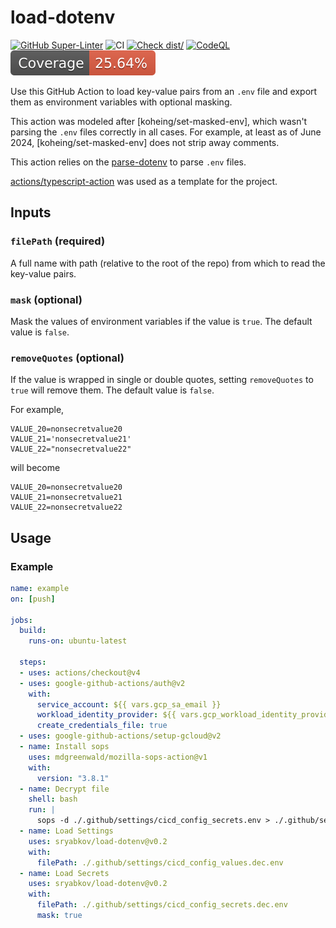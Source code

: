 # load-dotenv

[![GitHub Super-Linter](https://github.com/actions/typescript-action/actions/workflows/linter.yml/badge.svg)](https://github.com/super-linter/super-linter)
![CI](https://github.com/actions/typescript-action/actions/workflows/ci.yml/badge.svg)
[![Check dist/](https://github.com/actions/typescript-action/actions/workflows/check-dist.yml/badge.svg)](https://github.com/actions/typescript-action/actions/workflows/check-dist.yml)
[![CodeQL](https://github.com/actions/typescript-action/actions/workflows/codeql-analysis.yml/badge.svg)](https://github.com/actions/typescript-action/actions/workflows/codeql-analysis.yml)
[![Coverage](./badges/coverage.svg)](./badges/coverage.svg)

Use this GitHub Action to load key-value pairs from an `.env` file and export them as environment variables with optional masking.

This action was modeled after [koheing/set-masked-env], which wasn't parsing the `.env` files correctly in all cases. For example, at least as of June 2024, [koheing/set-masked-env] does not strip away comments.

This action relies on the [parse-dotenv](https://github.com/luqmanoop/parse-dotenv) to parse `.env` files.

[actions/typescript-action](https://github.com/actions/typescript-action) was used as a template for the project.

## Inputs

### `filePath` (required)

A full name with path (relative to the root of the repo) from which to read the key-value pairs.

### `mask` (optional)

Mask the values of environment variables if the value is `true`. The default value is `false`.

### `removeQuotes` (optional)

If the value is wrapped in single or double quotes, setting `removeQuotes` to `true` will remove them. The default value is `false`.

For example,

```env
VALUE_20=nonsecretvalue20
VALUE_21='nonsecretvalue21'
VALUE_22="nonsecretvalue22"
```

will become

```env
VALUE_20=nonsecretvalue20
VALUE_21=nonsecretvalue21
VALUE_22=nonsecretvalue22
```

## Usage

### Example

```yaml
name: example
on: [push]

jobs:
  build:
    runs-on: ubuntu-latest

  steps:
  - uses: actions/checkout@v4
  - uses: google-github-actions/auth@v2
    with:
      service_account: ${{ vars.gcp_sa_email }}
      workload_identity_provider: ${{ vars.gcp_workload_identity_provider }}
      create_credentials_file: true
  - uses: google-github-actions/setup-gcloud@v2
  - name: Install sops
    uses: mdgreenwald/mozilla-sops-action@v1
    with:
      version: "3.8.1"
  - name: Decrypt file
    shell: bash
    run: |
      sops -d ./.github/settings/cicd_config_secrets.env > ./.github/settings/cicd_config_secrets.dec.env
  - name: Load Settings
    uses: sryabkov/load-dotenv@v0.2
    with:
      filePath: ./.github/settings/cicd_config_values.dec.env
  - name: Load Secrets
    uses: sryabkov/load-dotenv@v0.2
    with:
      filePath: ./.github/settings/cicd_config_secrets.dec.env
      mask: true

```
